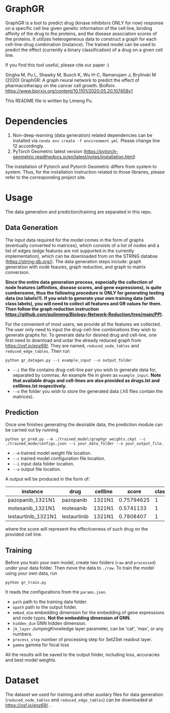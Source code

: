# GraphGR

GraphGR is a tool to predict drug (kinase inhibitors ONLY for now) response on a specific cell line given genetic information of the cell line, binding affinity of the drug to the proteins, and the disease association scores of the proteins. It utilizes heterogeneous data to construct a graph for each cell-line-drug combination (instance). The trained model can be used to predict the effect (currently a binary classification) of a drug on a given cell line.

If you find this tool useful, please cite our paper :)

Singha M, Pu L, Shawky M, Busch K, Wu H-C, Ramanujam J, Brylinski M (2020) GraphGR: A graph neural network to predict the effect of pharmacotherapy on the cancer cell growth. BioRxiv. https://www.biorxiv.org/content/10.1101/2020.05.20.107458v1

This README file is written by Limeng Pu.

# Dependencies

1. Non-deep-learning (data generation) related dependencies can be installed via `conda env create -f environment.yml`. Please change line 12 accordingly.
2. PyTorch Geometric latest version (https://pytorch-geometric.readthedocs.io/en/latest/notes/installation.html)

The installation of Pytorch and Pytorch Geometric differs from system to system. Thus, for the installation instruction related to those libraries, please refer to the corresponding project site.

# Usage

The data generation and prediction/training are separated in this repo.

## Data Generation

The input data required for the model comes in the form of graphs (eventually converted to matrices), which consists of a list of nodes and a list of edges (edge features are not supported in the currently implementation), which can be downloaded from on the STRING databse (https://string-db.org/). The data generation steps include: graph generation with node feaures, graph reduction, and graph to matrix conversion. 

**Since the entire data generation process, especially the collection of node features (affinities, disease scores, and gene expressions), is quite cumbersome, thus the following procedure is ONLY for generating testing data (no labels!!). If you wish to generate your own training data (with class labels), you will need to collect all features and GR values for them. Then follow the graph reduction instruction https://github.com/pulimeng/Biology-Network-Reduction/tree/main/PPI.**

For the convenient of most users, we provide all the features we collected. The user only need to input the drug-cell-line combinations they wish to generate graphs for. To generate data for desired drug and cell-line, one first need to download and untar the already reduced graph from https://osf.io/enz69/. They are named, `reduced_node_tables` and `reduced_edge_tables`. Then run
<pre><code>python gr_datagen.py --i example_input --o output_folder</code></pre>
 - `--i` the file contains drug-cell-line pair you wish to generate data for, separated by commas. An example file in given as `example_input`. **Note that available drugs and cell-lines are also provided as drugs.lst and celllines.lst respectively.**
 - `--o` the folder you wish to store the generated data (.h5 files contain the matrices).

## Prediction

Once one finishes generating the desirable data, the prediction module can be carried out by running 
<pre><code>python gr_pred.py --m ./trained_model/graphgr_weights.ckpt --c ./trained_mode/configs.json --i your_data_folder --o your_output_file.</code></pre>
  - `--m` trained model weight file location.
  - `--c` trained model configuration file location.
  - `--i` input data folder location.
  - `--o` output file location.
  
A output will be produced in the form of:

| instance | drug | cellline | score | class |
|----------|------|----------|-------|-------|
|pazopanib_1321N1|pazopanib|1321N1|0.75794625|1|
|motesanib_1321N1|motesanib|1321N1|0.5741133|1|
|lestaurtinib_1321N1|lestaurtinib|1321N1|0.7808407|1|

where the score will represent the effectiveness of such drug on the provided cell line.

## Training

Before you train your own model, create two folders (`raw` and `processed`) under your data folder. Then move the data to `./raw`. To train the model using your own data, run 
<pre><code>python gr_train.py</code></pre>
It reads the configurations from the `params.json`.
 - `path` path to the training data folder.
 - `opath` path to the output folder.
 - `embed_dim` embedding dimension for the embedding of gene expressions and node types. **Not the embedding dimension of GNN.**
 - `hidden_dim` GNN hidden dimension.
 - `jk_layer` JumpingKnowledge layer parameter, can be 'cat', 'max', or any numbers.
 - `process_step` number of processing step for Set2Set readout layer.
 - `gamma` gamma for focal loss

All the results will be saved to the output folder, including loss, accuracies and best model weights.

# Dataset

The dataset we used for training and other auxilary files for data generation (`reduced_node_tables` and `reduced_edge_tables`) can be downloaded at https://osf.io/enz69/.
.

